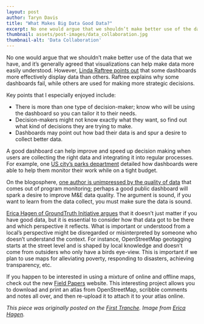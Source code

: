 ```yaml
---
layout: post
author: Taryn Davis
title: "What Makes Big Data Good Data?"
excerpt: No one would argue that we shouldn’t make better use of the data that we have, and it’s generally agreed that visualizations can help make data more easily understood...
thumbnail: assets/post-images/data_collaboration.jpg
thumbnail-alt: 'Data Collaboration'
---
```



No one would argue that we shouldn’t make better use of the data that we have, and it’s generally agreed that visualizations can help make data more easily understood. However, [Linda Raftree points out](http://lindaraftree.com/2015/06/05/13-tips-on-data-dashboards-for-decision-making/) that some dashboards more effectively display data than others. Raftree explains why some dashboards fail, while others are used for making more strategic decisions.

Key points that I especially enjoyed include:

- There is more than one type of decision-maker; know who will be using the dashboard so you can tailor it to their needs.
- Decision-makers might not know exactly what they want, so find out what kind of decisions they are trying to make.
- Dashboards may point out how bad their data is and spur a desire to collect better data.

A good dashboard can help improve and speed up decision making when users are collecting the right data and integrating it into regular processes. For example, one [US city’s parks department](http://www.govtech.com/dc/articles/Dashboard-Software-Helps-Parks-District-Boost-Performance.html) detailed how dashboards were able to help them monitor their work while on a tight budget.

On the blogosphere, [one author is unimpressed by the quality of data](http://aidleap.org/2015/06/01/why-is-programme-monitoring-so-bad/) that comes out of program monitoring; perhaps a good public dashboard will spark a desire to improve M&E data quality. The argument is sound, if you want to learn from the data collect, you must make sure the data is sound.

[Erica Hagen of GroundTruth Initiative argues](https://medium.com/@ricaji/openstreetmap-mapping-power-to-the-people-e938c38da93d) that it doesn’t just matter if you have good data, but it is essential to consider how that data got to be there and which perspective it reflects. What is important or understood from a local’s perspective might be disregarded or misinterpreted by someone who doesn’t understand the context. For instance, OpenStreetMap geotagging starts at the street level and is shaped by local knowledge and doesn’t come from outsiders who only have a birds eye-view. This is important if we plan to use maps for alleviating poverty, responding to disasters, achieving transparency, etc.

If you happen to be interested in using a mixture of online and offline maps, check out the new [Field Papers](http://fieldpapers.org/about) website. This interesting project allows you to download and print an atlas from OpenStreetMap, scribble comments and notes all over, and then re-upload it to attach it to your atlas online.

*This piece was originally posted on the [First Tranche](http://aiddata.org/blog/this-week-what-makes-big-data-good-data). Image from [Erica Hagen](https://medium.com/@ricaji/openstreetmap-mapping-power-to-the-people-e938c38da93d).*

